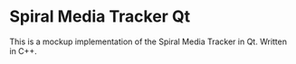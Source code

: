 # Spiral Media Tracker Qt

This is a mockup implementation of the Spiral Media Tracker in Qt.
Written in C++.

